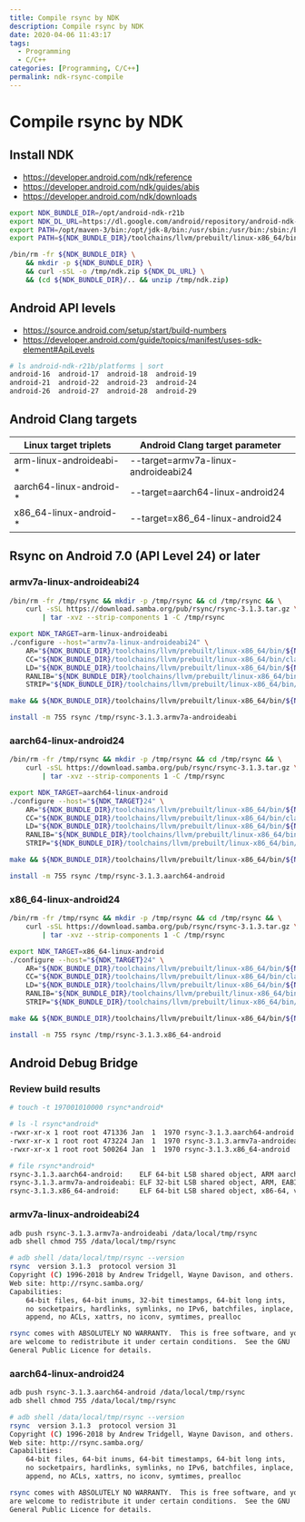 ```yaml
---
title: Compile rsync by NDK
description: Compile rsync by NDK
date: 2020-04-06 11:43:17
tags:
  - Programming
  - C/C++
categories: [Programming, C/C++]
permalink: ndk-rsync-compile
---
```


# Compile rsync by NDK

## Install NDK

- https://developer.android.com/ndk/reference
- https://developer.android.com/ndk/guides/abis
- https://developer.android.com/ndk/downloads

```bash
export NDK_BUNDLE_DIR=/opt/android-ndk-r21b
export NDK_DL_URL=https://dl.google.com/android/repository/android-ndk-r21b-linux-x86_64.zip
export PATH=/opt/maven-3/bin:/opt/jdk-8/bin:/usr/sbin:/usr/bin:/sbin:/bin
export PATH=${NDK_BUNDLE_DIR}/toolchains/llvm/prebuilt/linux-x86_64/bin:${NDK_BUNDLE_DIR}:$PATH

/bin/rm -fr ${NDK_BUNDLE_DIR} \
    && mkdir -p ${NDK_BUNDLE_DIR} \
    && curl -sSL -o /tmp/ndk.zip ${NDK_DL_URL} \
    && (cd ${NDK_BUNDLE_DIR}/.. && unzip /tmp/ndk.zip)
```

## Android API levels

- https://source.android.com/setup/start/build-numbers
- https://developer.android.com/guide/topics/manifest/uses-sdk-element#ApiLevels

```bash
# ls android-ndk-r21b/platforms | sort
android-16  android-17  android-18  android-19
android-21  android-22  android-23  android-24
android-26  android-27  android-28  android-29
```

## Android Clang targets

Linux target triplets   | Android Clang target parameter
------------------------|-------------------------------
arm-linux-androideabi-* | --target=armv7a-linux-androideabi24
aarch64-linux-android-* |  --target=aarch64-linux-android24
x86_64-linux-android-*  |  --target=x86_64-linux-android24

## Rsync on Android 7.0 (API Level 24) or later

### armv7a-linux-androideabi24

```bash
/bin/rm -fr /tmp/rsync && mkdir -p /tmp/rsync && cd /tmp/rsync && \
    curl -sSL https://download.samba.org/pub/rsync/rsync-3.1.3.tar.gz \
        | tar -xvz --strip-components 1 -C /tmp/rsync

export NDK_TARGET=arm-linux-androideabi
./configure --host="armv7a-linux-androideabi24" \
    AR="${NDK_BUNDLE_DIR}/toolchains/llvm/prebuilt/linux-x86_64/bin/${NDK_TARGET}-ar" \
    CC="${NDK_BUNDLE_DIR}/toolchains/llvm/prebuilt/linux-x86_64/bin/clang --target=armv7a-linux-androideabi24" \
    LD="${NDK_BUNDLE_DIR}/toolchains/llvm/prebuilt/linux-x86_64/bin/${NDK_TARGET}-ld" \
    RANLIB="${NDK_BUNDLE_DIR}/toolchains/llvm/prebuilt/linux-x86_64/bin/${NDK_TARGET}-ranlib" \
    STRIP="${NDK_BUNDLE_DIR}/toolchains/llvm/prebuilt/linux-x86_64/bin/${NDK_TARGET}-strip"

make && ${NDK_BUNDLE_DIR}/toolchains/llvm/prebuilt/linux-x86_64/bin/${NDK_TARGET}-strip rsync

install -m 755 rsync /tmp/rsync-3.1.3.armv7a-androideabi
```

### aarch64-linux-android24

```bash
/bin/rm -fr /tmp/rsync && mkdir -p /tmp/rsync && cd /tmp/rsync && \
    curl -sSL https://download.samba.org/pub/rsync/rsync-3.1.3.tar.gz \
        | tar -xvz --strip-components 1 -C /tmp/rsync

export NDK_TARGET=aarch64-linux-android
./configure --host="${NDK_TARGET}24" \
    AR="${NDK_BUNDLE_DIR}/toolchains/llvm/prebuilt/linux-x86_64/bin/${NDK_TARGET}-ar" \
    CC="${NDK_BUNDLE_DIR}/toolchains/llvm/prebuilt/linux-x86_64/bin/clang --target=${NDK_TARGET}24" \
    LD="${NDK_BUNDLE_DIR}/toolchains/llvm/prebuilt/linux-x86_64/bin/${NDK_TARGET}-ld" \
    RANLIB="${NDK_BUNDLE_DIR}/toolchains/llvm/prebuilt/linux-x86_64/bin/${NDK_TARGET}-ranlib" \
    STRIP="${NDK_BUNDLE_DIR}/toolchains/llvm/prebuilt/linux-x86_64/bin/${NDK_TARGET}-strip"

make && ${NDK_BUNDLE_DIR}/toolchains/llvm/prebuilt/linux-x86_64/bin/${NDK_TARGET}-strip rsync

install -m 755 rsync /tmp/rsync-3.1.3.aarch64-android
```

### x86_64-linux-android24

```bash
/bin/rm -fr /tmp/rsync && mkdir -p /tmp/rsync && cd /tmp/rsync && \
    curl -sSL https://download.samba.org/pub/rsync/rsync-3.1.3.tar.gz \
        | tar -xvz --strip-components 1 -C /tmp/rsync

export NDK_TARGET=x86_64-linux-android
./configure --host="${NDK_TARGET}24" \
    AR="${NDK_BUNDLE_DIR}/toolchains/llvm/prebuilt/linux-x86_64/bin/${NDK_TARGET}-ar" \
    CC="${NDK_BUNDLE_DIR}/toolchains/llvm/prebuilt/linux-x86_64/bin/clang --target=${NDK_TARGET}24" \
    LD="${NDK_BUNDLE_DIR}/toolchains/llvm/prebuilt/linux-x86_64/bin/${NDK_TARGET}-ld" \
    RANLIB="${NDK_BUNDLE_DIR}/toolchains/llvm/prebuilt/linux-x86_64/bin/${NDK_TARGET}-ranlib" \
    STRIP="${NDK_BUNDLE_DIR}/toolchains/llvm/prebuilt/linux-x86_64/bin/${NDK_TARGET}-strip"

make && ${NDK_BUNDLE_DIR}/toolchains/llvm/prebuilt/linux-x86_64/bin/${NDK_TARGET}-strip rsync

install -m 755 rsync /tmp/rsync-3.1.3.x86_64-android
```

## Android Debug Bridge

### Review build results

```bash
# touch -t 197001010000 rsync*android*

# ls -l rsync*android*
-rwxr-xr-x 1 root root 471336 Jan  1  1970 rsync-3.1.3.aarch64-android
-rwxr-xr-x 1 root root 473224 Jan  1  1970 rsync-3.1.3.armv7a-androideabi
-rwxr-xr-x 1 root root 500264 Jan  1  1970 rsync-3.1.3.x86_64-android

# file rsync*android*
rsync-3.1.3.aarch64-android:    ELF 64-bit LSB shared object, ARM aarch64, version 1 (SYSV), dynamically linked, interpreter /system/bin/linker64, stripped
rsync-3.1.3.armv7a-androideabi: ELF 32-bit LSB shared object, ARM, EABI5 version 1 (SYSV), dynamically linked, interpreter /system/bin/linker, stripped
rsync-3.1.3.x86_64-android:     ELF 64-bit LSB shared object, x86-64, version 1 (SYSV), dynamically linked, interpreter /system/bin/linker64, stripped
```

### armv7a-linux-androideabi24

```bash
adb push rsync-3.1.3.armv7a-androideabi /data/local/tmp/rsync
adb shell chmod 755 /data/local/tmp/rsync

# adb shell /data/local/tmp/rsync --version
rsync  version 3.1.3  protocol version 31
Copyright (C) 1996-2018 by Andrew Tridgell, Wayne Davison, and others.
Web site: http://rsync.samba.org/
Capabilities:
    64-bit files, 64-bit inums, 32-bit timestamps, 64-bit long ints,
    no socketpairs, hardlinks, symlinks, no IPv6, batchfiles, inplace,
    append, no ACLs, xattrs, no iconv, symtimes, prealloc

rsync comes with ABSOLUTELY NO WARRANTY.  This is free software, and you
are welcome to redistribute it under certain conditions.  See the GNU
General Public Licence for details.
```

### aarch64-linux-android24

```bash
adb push rsync-3.1.3.aarch64-android /data/local/tmp/rsync
adb shell chmod 755 /data/local/tmp/rsync

# adb shell /data/local/tmp/rsync --version
rsync  version 3.1.3  protocol version 31
Copyright (C) 1996-2018 by Andrew Tridgell, Wayne Davison, and others.
Web site: http://rsync.samba.org/
Capabilities:
    64-bit files, 64-bit inums, 64-bit timestamps, 64-bit long ints,
    no socketpairs, hardlinks, symlinks, no IPv6, batchfiles, inplace,
    append, no ACLs, xattrs, no iconv, symtimes, prealloc

rsync comes with ABSOLUTELY NO WARRANTY.  This is free software, and you
are welcome to redistribute it under certain conditions.  See the GNU
General Public Licence for details.
```
